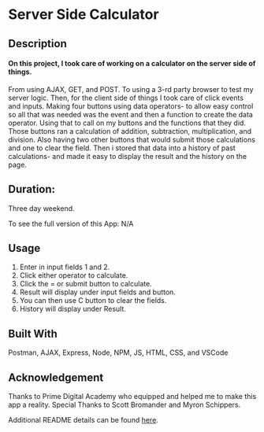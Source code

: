 # Server Side Calculator

## Description

#### On this project, I took care of working on a calculator on the server side of things.

From using AJAX, GET, and POST. To using a 3-rd party browser to test my server logic.
Then, for the client side of things I took care of click events and inputs. Making four buttons using data operators-
to allow easy control so all that was needed was the event and then a function to create the data operator.
Using that to call on my buttons and the functions that they did. Those buttons ran a calculation of addition, subtraction, multiplication, and division.
Also having two other buttons that would submit those calculations and one to clear the field. Then i stored that data into a history of past calculations-
and made it easy to display the result and the history on the page.

## Duration:

Three day weekend.

To see the full version of this App: N/A

## Usage

1. Enter in input fields 1 and 2.
2. Click either operator to calculate.
3. Click the = or submit button to calculate.
4. Result will display under input fields and button.
5. You can then use C button to clear the fields.
6. History will display under Result.

## Built With

Postman, AJAX, Express, Node, NPM, JS, HTML, CSS, and VSCode

## Acknowledgement

Thanks to Prime Digital Academy who equipped and helped me to make this app a reality.
Special Thanks to Scott Bromander and Myron Schippers.

Additional README details can be found [here](https://github.com/PrimeAcademy/readme-template/blob/master/README.md).
